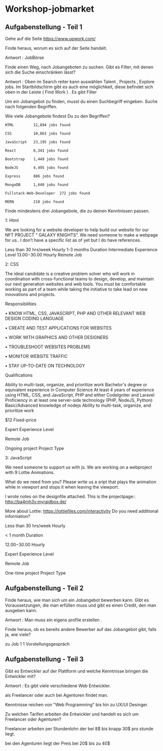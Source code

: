 # Workshop-jobmarket

## Aufgabenstellung - Teil 1
Gehe auf die Seite https://www.upwork.com/

Finde heraus, worum es sich auf der Seite handelt.

Antwort : JobBörse 

Finde einen Weg, nach Jobangeboten zu suchen. Gibt es Filter, mit denen sich die Suche einschränken lässt?

Antwort : Oben im Search reiter kann auswählen  Talent , Projects , Explore jobs.
Im Startbildschirm gibt es auch eine möglichkeit, diese befindet sich oben in der Leiste ( Find Work ) .
Es gibt Filter 

Um ein Jobangebot zu finden, musst du einen Suchbegriff eingeben. Suche nach folgenden Begriffen.


     

Wie viele Jobangebote findest Du zu den Begriffen?


    HTML         12,894 jobs found 

    CSS          10,863 jobs found 

    JavaScript   23,195 jobs found 

    React        6,341 jobs found 

    Bootstrap    1,449 jobs found

    NodeJS       4,495 jobs found

    Express      886 jobs found 

    MongoDB      1,640 jobs found 

    Fullstack-Web-Developer  272 jobs found

    MERN         210 jobs found 


Finde mindestens drei Jobangebote, die zu deinen Kenntnissen passen.


1: Html

We are looking for a website developer to help build our website for our NFT PROJECT “ GALAXY KNIGHTS”. We need someone to make a webpage for us.. I don’t have a specific list as of yet but I do have references.

   Less than 30 hrs/week
   Hourly
   1-3 months
   Duration
   Intermediate
   Experience Level
   $13.00-$30.00
   Hourly
   Remote Job



 2: CSS

The ideal candidate is a creative problem solver who will work in coordination with cross-functional teams to design, develop, and maintain our next generation websites and web tools. You must be comfortable working as part of a team while taking the initiative to take lead on new innovations and projects.

Responsibilities

• KNOW HTML, CSS, JAVASCRIPT, PHP AND OTHER RELEVANT WEB DESIGN CODING LANGUAGE

• CREATE AND TEST APPLICATIONS FOR WEBSITES

• WORK WITH GRAPHICS AND OTHER DESIGNERS

• TROUBLESHOOT WEBSITES PROBLEMS

• MONITOR WEBSITE TRAFFIC

• STAY UP-TO-DATE ON TECHNOLOGY

Qualifications

Ability to multi-task, organize, and prioritize work
Bachelor's degree or equivalent experience in Computer Science
At least 4 years of experience using HTML, CSS, and JavaScript, PHP and either CodeIgniter and Laravel
Proficiency in at least one server-side technology (PHP, NodeJS, Python)
Basic/Advanced knowledge of nodejs
Ability to multi-task, organize, and prioritize work


$12 Fixed-price

Expert Experience Level

Remote Job


Ongoing project Project Type 


3: JavaScript

We need someone to support us with js. We are working on a webproject with 9 Lottie Animations.

What do we need from you?
Please write us a sript that plays the animation while in viewport and stops it when leaving the viewport.  

I wrote notes on the designfile attached.
This is the projectpage:: http://ba4mh3v.myraidbox.de/

More about Lottie: https://lottiefiles.com/interactivity
Do you need additional information?

Less than 30 hrs/week Hourly

< 1 month Duration

$12.00-$30.00 Hourly
 

Expert Experience Level

Remote Job

One-time project Project Type 


## Aufgabenstellung - Teil 2
Finde heraus, wie man sich um ein Jobangebot bewerben kann. Gibt es Voraussetzungen, die man erfüllen muss und gibt es einen Credit, den man ausgeben kann.


 Antwort : Man muss ein eigens profile erstellen . 
 

Finde heraus, ob es bereits andere Bewerber auf das Jobangebot gibt, falls ja, wie viele?


zu Job 1
1 Vorstellungsgespräch


## Aufgabenstellung - Teil 3

Gibt es Entwickler auf der Plattform und welche Kenntnisse bringen die Entwickler mit?

Antwort : 
Es gibt viele verschiedene Web Entwickler.

als Freelancer oder auch bei Agenturen findet man.

Kenntnisse reichen von "Web Programming" bis hin zu 
UX/UI Desinger. 


Zu welchen Tarifen arbeiten die Entwickler und handelt es sich um Freelancer oder Agenturen?

Freelancer arbeiten per Stundenlohn der bei 8$ bis knapp 30$ pro stunde liegt.

bei den Agenturen liegt der Preis bei 20$ bis zu 40$
